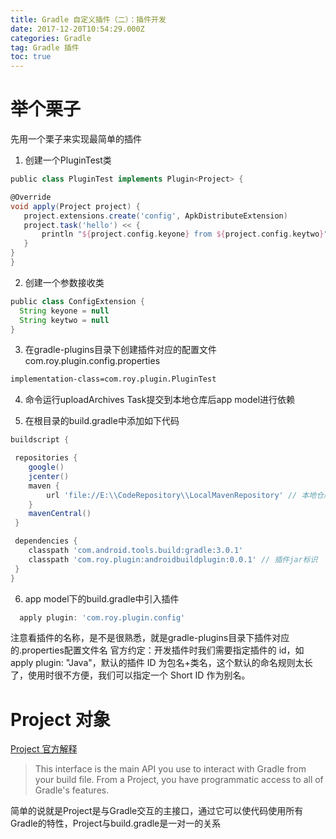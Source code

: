 ```yaml
---
title: Gradle 自定义插件（二）：插件开发
date: 2017-12-20T10:54:29.000Z
categories: Gradle
tag: Gradle 插件
toc: true
---
```


# 举个栗子

先用一个栗子来实现最简单的插件

1. 创建一个PluginTest类

  ```groovy
  public class PluginTest implements Plugin<Project> {

  @Override
  void apply(Project project) {
     project.extensions.create('config', ApkDistributeExtension)
     project.task('hello') << {
         println "${project.config.keyone} from ${project.config.keytwo}"
     }
  }
  }
  ```

2. 创建一个参数接收类

  ```groovy
  public class ConfigExtension {
    String keyone = null
    String keytwo = null
  }
  ```

3. 在gradle-plugins目录下创建插件对应的配置文件com.roy.plugin.config.properties

  ```xml
  implementation-class=com.roy.plugin.PluginTest
  ```

4. 命令运行uploadArchives Task提交到本地仓库后app model进行依赖

5. 在根目录的build.gradle中添加如下代码

  ```groovy
  buildscript {

   repositories {
      google()
      jcenter()
      maven {
          url 'file://E:\\CodeRepository\\LocalMavenRepository' // 本地仓库地址
      }
      mavenCentral()
   }

   dependencies {
      classpath 'com.android.tools.build:gradle:3.0.1'
      classpath 'com.roy.plugin:androidbuildplugin:0.0.1' // 插件jar标识
   }
  }
  ```
6. app model下的build.gradle中引入插件

  ```groovy
    apply plugin: 'com.roy.plugin.config'
  ```
  注意看插件的名称，是不是很熟悉，就是gradle-plugins目录下插件对应的.properties配置文件名
  官方约定：开发插件时我们需要指定插件的 id，如 apply plugin: "Java"，默认的插件 ID 为包名+类名，这个默认的命名规则太长了，使用时很不方便，我们可以指定一个 Short ID 作为别名。



# Project 对象

[Project 官方解释](https://docs.gradle.org/current/javadoc/org/gradle/api/Project.html)

> This interface is the main API you use to interact with Gradle from your build file. From a Project, you have programmatic access to all of Gradle's features.

简单的说就是Project是与Gradle交互的主接口，通过它可以使代码使用所有Gradle的特性，Project与build.gradle是一对一的关系

